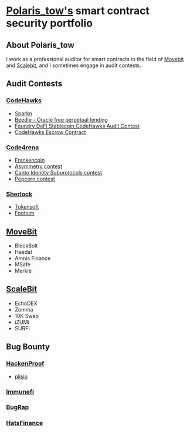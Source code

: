 
# [Polaris_tow's](https://github.com/Polaristow) smart contract security portfolio
## About Polaris_tow
I work as a professional auditor for smart contracts in the field of [Movebit](https://twitter.com/MoveBit_) and [Scalebit](https://twitter.com/scalebit_), and I sometimes engage in audit contests.
## Audit Contests
### [CodeHawks](https://www.codehawks.com/)
- [Sparkn](https://www.codehawks.com/contests/cllcnja1h0001lc08z7w0orxx)
- [Beedle - Oracle free perpetual lending](https://www.codehawks.com/contests/clkbo1fa20009jr08nyyf9wbx)
- [Foundry DeFi Stablecoin CodeHawks Audit Contest](https://www.codehawks.com/contests/cljx3b9390009liqwuedkn0m0)
- [CodeHawks Escrow Contract](https://www.codehawks.com/contests/cljyfxlc40003jq082s0wemya)
### [Code4rena](https://code4rena.com/)
- [Frankencoin](https://code4rena.com/reports/2023-04-frankencoin)
- [Asymmetry contest](https://code4rena.com/reports/2023-03-asymmetry)
- [Canto Identity Subprotocols contest](https://code4rena.com/reports/2023-03-canto-identity)
- [Popcorn contest](https://code4rena.com/reports/2023-01-popcorn)
### [Sherlock](https://www.sherlock.xyz/)
- [Tokensoft](https://audits.sherlock.xyz/contests/100)
- [Footium](https://audits.sherlock.xyz/contests/71)
## [MoveBit](https://www.movebit.xyz/)
- BlockBolt
- Haedal
- Amnis Finance
- MSafe
- Merkle
## [ScaleBit](https://www.scalebit.xyz/)
- EchoDEX
- Zomma
- 10K Swap
- iZUMi
- SURFI
## Bug Bounty
### [HackenProof](https://hackenproof.com/)
- [plisio](https://hackenproof.com/plisio/plisio)
### [Immunefi](https://immunefi.com/)
### [BugRap](https://bugrap.io/)
### [HatsFinance](https://hats.finance/)
